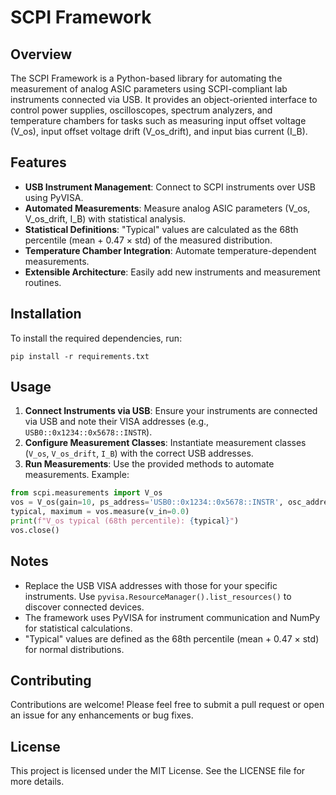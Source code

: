 # SCPI Framework

## Overview
The SCPI Framework is a Python-based library for automating the measurement of analog ASIC parameters using SCPI-compliant lab instruments connected via USB. It provides an object-oriented interface to control power supplies, oscilloscopes, spectrum analyzers, and temperature chambers for tasks such as measuring input offset voltage (V_os), input offset voltage drift (V_os_drift), and input bias current (I_B).

## Features
- **USB Instrument Management**: Connect to SCPI instruments over USB using PyVISA.
- **Automated Measurements**: Measure analog ASIC parameters (V_os, V_os_drift, I_B) with statistical analysis.
- **Statistical Definitions**: "Typical" values are calculated as the 68th percentile (mean + 0.47 × std) of the measured distribution.
- **Temperature Chamber Integration**: Automate temperature-dependent measurements.
- **Extensible Architecture**: Easily add new instruments and measurement routines.

## Installation
To install the required dependencies, run:

```
pip install -r requirements.txt
```

## Usage
1. **Connect Instruments via USB**: Ensure your instruments are connected via USB and note their VISA addresses (e.g., `USB0::0x1234::0x5678::INSTR`).
2. **Configure Measurement Classes**: Instantiate measurement classes (`V_os`, `V_os_drift`, `I_B`) with the correct USB addresses.
3. **Run Measurements**: Use the provided methods to automate measurements. Example:

```python
from scpi.measurements import V_os
vos = V_os(gain=10, ps_address='USB0::0x1234::0x5678::INSTR', osc_address='USB0::0x2345::0x6789::INSTR')
typical, maximum = vos.measure(v_in=0.0)
print(f"V_os typical (68th percentile): {typical}")
vos.close()
```

## Notes
- Replace the USB VISA addresses with those for your specific instruments. Use `pyvisa.ResourceManager().list_resources()` to discover connected devices.
- The framework uses PyVISA for instrument communication and NumPy for statistical calculations.
- "Typical" values are defined as the 68th percentile (mean + 0.47 × std) for normal distributions.

## Contributing
Contributions are welcome! Please feel free to submit a pull request or open an issue for any enhancements or bug fixes.

## License
This project is licensed under the MIT License. See the LICENSE file for more details.